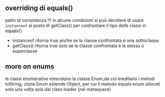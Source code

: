 ## overriding di equals()
patto di consistenza !!!
in alcune condizioni si può decidere di usare `instanceof` al posto di getClass() per confrontare il tipo delle classi in equals()
- instanceof ritorna true anche se la classe confrontata è una sottoclasse
- getClass() ritorna true solo se la classe confrontata è la stessa o superclasse
## more on enums
le classi enumerative estendono la classe Enum,da cui ereditano i metodi toString, clone
Enum estende Object, per cui il metodo equals 
enum allocati solo una volta sola dal class loader (nel metaspace)

